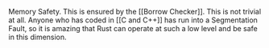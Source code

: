 Memory Safety. This is ensured by the [[Borrow Checker]]. This is not trivial at all. Anyone who has coded in [[C and C++]] has run into a Segmentation Fault, so it is amazing that Rust can operate at such a low level and be safe in this dimension. 
